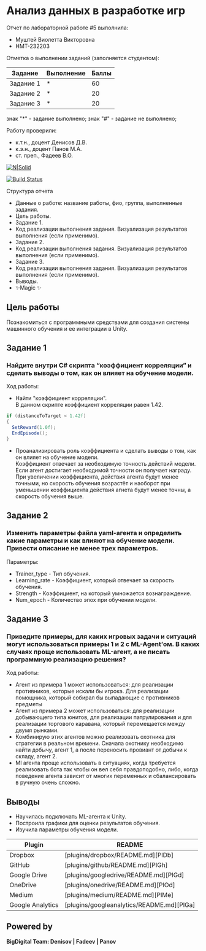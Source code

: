 # Анализ данных в разработке игр
Отчет по лабораторной работе #5 выполнила:
- Муштей Виолетта Викторовна
- НМТ-232203

Отметка о выполнении заданий (заполняется студентом):

| Задание | Выполнение | Баллы |
| ------ | ------ | ------ |
| Задание 1 | * | 60 |
| Задание 2 | * | 20 |
| Задание 3 | * | 20 |

знак "*" - задание выполнено; знак "#" - задание не выполнено;

Работу проверили:
- к.т.н., доцент Денисов Д.В.
- к.э.н., доцент Панов М.А.
- ст. преп., Фадеев В.О.

[![N|Solid](https://cldup.com/dTxpPi9lDf.thumb.png)](https://nodesource.com/products/nsolid)

[![Build Status](https://travis-ci.org/joemccann/dillinger.svg?branch=master)](https://travis-ci.org/joemccann/dillinger)

Структура отчета

- Данные о работе: название работы, фио, группа, выполненные задания.
- Цель работы.
- Задание 1.
- Код реализации выполнения задания. Визуализация результатов выполнения (если применимо).
- Задание 2.
- Код реализации выполнения задания. Визуализация результатов выполнения (если применимо).
- Задание 3.
- Код реализации выполнения задания. Визуализация результатов выполнения (если применимо).
- Выводы.
- ✨Magic ✨

## Цель работы
Познакомиться с программными средствами для создания системы машинного обучения и ее интеграции в Unity.

## Задание 1
### Найдите внутри C# скрипта “коэффициент корреляции” и сделать выводы о том, как он влияет на обучение модели.
Ход работы:
- Найти "коэффициент корреляции".  
В данном скрипте коэффициент корреляции равен 1.42.
```c#
if (distanceToTarget < 1.42f)
{
  SetReward(1.0f);
  EndEpisode();
}
```

- Проанализировать роль коэффициента и сделать выводы о том, как он влияет на обучение модели.  
Коэффициент отвечает за необходимую точность действий модели. Если агент достигает необходимой точности он получает награду. При увеличении коэффициента, действия агента будут менее точными, но скорость обучения возрастёт и наоборот при уменьшении коэффициента действия агнета будут менее точны, а скорость обучения выше.

## Задание 2
### Изменить параметры файла yaml-агента и определить какие параметры и как влияют на обучение модели. Привести описание не менее трех параметров.
Параметры:
- Trainer_type - Тип обучения.
- Learning_rate - Коэффициент, который отвечает за скорость обучения.
- Strength - Коэффициент, на который умножается вознаграждение.
- Num_epoch - Количество эпох при обучении модели.

## Задание 3
### Приведите примеры, для каких игровых задачи и ситуаций могут использоваться примеры 1 и 2 с ML-Agent’ом. В каких случаях проще использовать ML-агент, а не писать программную реализацию решения?
Ход работы:
- Агент из примера 1 может использоваться: для реализации противников, которые искали бы игрока. Для реализации помощника, который собирал бы выпадающие с противников предметы
- Агент из примера 2 может использоваться: для реализации добывающего типа юнитов, для реализации патрулирования и для реализации торгового каравана, который перемещается между двумя рынками.
- Комбинирую этих агентов можно реализовать охотника для стратегии в реальном времени. Сначала охотнику необходимо найти добычу, агент 1, а после переносить провиант от добычи к складу, агент 2.
- Ml агента проще использовать в ситуациях, когда требуется реализовать бота так чтобы он вел себя правдоподобно, либо, когда поведение агента зависит от многих переменных и сбалансировать в ручную очень сложно.

## Выводы
- Научилась подключать ML-агента к Unity.
- Построила графики для оценки результатов обучения.
- Изучила параметры обучения модели.

| Plugin | README |
| ------ | ------ |
| Dropbox | [plugins/dropbox/README.md][PlDb] |
| GitHub | [plugins/github/README.md][PlGh] |
| Google Drive | [plugins/googledrive/README.md][PlGd] |
| OneDrive | [plugins/onedrive/README.md][PlOd] |
| Medium | [plugins/medium/README.md][PlMe] |
| Google Analytics | [plugins/googleanalytics/README.md][PlGa] |

## Powered by

**BigDigital Team: Denisov | Fadeev | Panov**